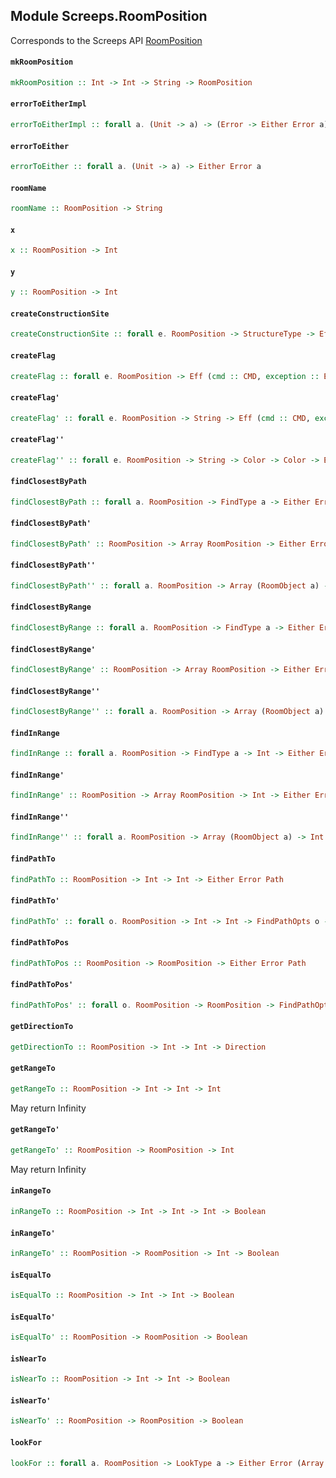 ## Module Screeps.RoomPosition

Corresponds to the Screeps API [RoomPosition](http://support.screeps.com/hc/en-us/articles/203079201-RoomPosition)

#### `mkRoomPosition`

``` purescript
mkRoomPosition :: Int -> Int -> String -> RoomPosition
```

#### `errorToEitherImpl`

``` purescript
errorToEitherImpl :: forall a. (Unit -> a) -> (Error -> Either Error a) -> (a -> Either Error a) -> Either Error a
```

#### `errorToEither`

``` purescript
errorToEither :: forall a. (Unit -> a) -> Either Error a
```

#### `roomName`

``` purescript
roomName :: RoomPosition -> String
```

#### `x`

``` purescript
x :: RoomPosition -> Int
```

#### `y`

``` purescript
y :: RoomPosition -> Int
```

#### `createConstructionSite`

``` purescript
createConstructionSite :: forall e. RoomPosition -> StructureType -> Eff (cmd :: CMD, exception :: EXCEPTION | e) ReturnCode
```

#### `createFlag`

``` purescript
createFlag :: forall e. RoomPosition -> Eff (cmd :: CMD, exception :: EXCEPTION | e) ReturnCode
```

#### `createFlag'`

``` purescript
createFlag' :: forall e. RoomPosition -> String -> Eff (cmd :: CMD, exception :: EXCEPTION | e) ReturnCode
```

#### `createFlag''`

``` purescript
createFlag'' :: forall e. RoomPosition -> String -> Color -> Color -> Eff (cmd :: CMD, exception :: EXCEPTION | e) ReturnCode
```

#### `findClosestByPath`

``` purescript
findClosestByPath :: forall a. RoomPosition -> FindType a -> Either Error (Maybe a)
```

#### `findClosestByPath'`

``` purescript
findClosestByPath' :: RoomPosition -> Array RoomPosition -> Either Error (Maybe RoomPosition)
```

#### `findClosestByPath''`

``` purescript
findClosestByPath'' :: forall a. RoomPosition -> Array (RoomObject a) -> Either Error (Maybe (RoomObject a))
```

#### `findClosestByRange`

``` purescript
findClosestByRange :: forall a. RoomPosition -> FindType a -> Either Error (Maybe a)
```

#### `findClosestByRange'`

``` purescript
findClosestByRange' :: RoomPosition -> Array RoomPosition -> Either Error (Maybe RoomPosition)
```

#### `findClosestByRange''`

``` purescript
findClosestByRange'' :: forall a. RoomPosition -> Array (RoomObject a) -> Either Error (Maybe (RoomObject a))
```

#### `findInRange`

``` purescript
findInRange :: forall a. RoomPosition -> FindType a -> Int -> Either Error (Array a)
```

#### `findInRange'`

``` purescript
findInRange' :: RoomPosition -> Array RoomPosition -> Int -> Either Error (Array RoomPosition)
```

#### `findInRange''`

``` purescript
findInRange'' :: forall a. RoomPosition -> Array (RoomObject a) -> Int -> Either Error (Array (RoomObject a))
```

#### `findPathTo`

``` purescript
findPathTo :: RoomPosition -> Int -> Int -> Either Error Path
```

#### `findPathTo'`

``` purescript
findPathTo' :: forall o. RoomPosition -> Int -> Int -> FindPathOpts o -> Either Error Path
```

#### `findPathToPos`

``` purescript
findPathToPos :: RoomPosition -> RoomPosition -> Either Error Path
```

#### `findPathToPos'`

``` purescript
findPathToPos' :: forall o. RoomPosition -> RoomPosition -> FindPathOpts o -> Either Error Path
```

#### `getDirectionTo`

``` purescript
getDirectionTo :: RoomPosition -> Int -> Int -> Direction
```

#### `getRangeTo`

``` purescript
getRangeTo :: RoomPosition -> Int -> Int -> Int
```

May return Infinity

#### `getRangeTo'`

``` purescript
getRangeTo' :: RoomPosition -> RoomPosition -> Int
```

May return Infinity

#### `inRangeTo`

``` purescript
inRangeTo :: RoomPosition -> Int -> Int -> Int -> Boolean
```

#### `inRangeTo'`

``` purescript
inRangeTo' :: RoomPosition -> RoomPosition -> Int -> Boolean
```

#### `isEqualTo`

``` purescript
isEqualTo :: RoomPosition -> Int -> Int -> Boolean
```

#### `isEqualTo'`

``` purescript
isEqualTo' :: RoomPosition -> RoomPosition -> Boolean
```

#### `isNearTo`

``` purescript
isNearTo :: RoomPosition -> Int -> Int -> Boolean
```

#### `isNearTo'`

``` purescript
isNearTo' :: RoomPosition -> RoomPosition -> Boolean
```

#### `lookFor`

``` purescript
lookFor :: forall a. RoomPosition -> LookType a -> Either Error (Array a)
```


